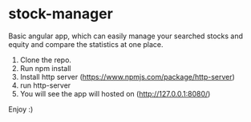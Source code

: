 # stock-manager
Basic angular app, which can easily manage your searched stocks and equity and compare the statistics at one place.

1. Clone the repo.
2. Run npm install
3. Install http server (https://www.npmjs.com/package/http-server)
4. run http-server
5. You will see the app will hosted on (http://127.0.0.1:8080/)


Enjoy :)
